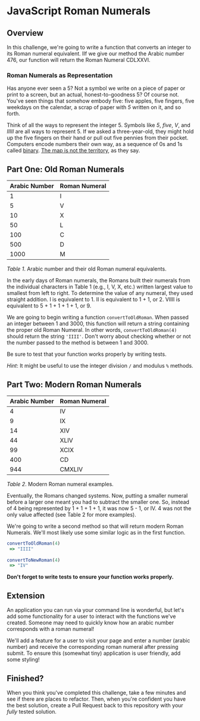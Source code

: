 # JavaScript Roman Numerals

## Overview

In this challenge, we're going to write a function that converts an integer to its Roman numeral equivalent. IIf we give our method the Arabic number 476, our function will return the Roman Numeral CDLXXVI.

### Roman Numerals as Representation
Has anyone ever seen a 5? Not a symbol we write on a piece of paper or print to a screen, but an actual, honest-to-goodness 5?  Of course not. You've seen things that somehow embody five: five apples, five fingers, five weekdays on the calendar, a scrap of paper with *5* written on it, and so forth.

Think of all the ways to represent the integer 5.  Symbols like *5*, *five*, *V*, and *IIIII* are all ways to represent 5. If we asked a three-year-old, they might hold up the five fingers on their hand or pull out five pennies from their pocket. Computers encode numbers their own way, as a sequence of 0s and 1s called [binary](http://en.wikipedia.org/wiki/Binary_number).  [The map is not the territory](http://en.wikipedia.org/wiki/Map%E2%80%93territory_relation), as they say.

## Part One: Old Roman Numerals

| Arabic Number  | Roman Numeral |
| -------------- | ------------- |
| 1              | I             |
| 5              | V             |
| 10             | X             |
| 50             | L             |
| 100            | C             |
| 500            | D             |
| 1000           | M             |

*Table 1*. Arabic number and their old Roman numeral equivalents.

In the early days of Roman numerals, the Romans built their numerals from the individual characters in Table 1 (e.g., I, V, X, etc.) written largest value to smallest from left to right.  To determine the value of any numeral, they used straight addition.  I is equivalent to 1.  II is equivalent to 1 + 1, or 2.  VIIII is equivalent to 5 + 1 + 1 + 1 + 1, or 9.

We are going to begin writing a function `convertToOldRoman`.  When passed an integer between 1 and 3000, this function will return a string containing the proper old Roman Numeral.  In other words, `convertToOldRoman(4)` should return the string `'IIII'`.  Don't worry about checking whether or not the number passed to the method is between 1 and 3000.

Be sure to test that your function works properly by writing tests.

*Hint*: It might be useful to use the integer division `/` and modulus `%` methods.

## Part Two: Modern Roman Numerals

| Arabic Number | Roman Numeral |
| ------------- | ------------- |
| 4             | IV            |
| 9             | IX            |
| 14            | XIV           |
| 44            | XLIV          |
| 99            | XCIX          |
| 400           | CD            |
| 944           | CMXLIV        |

*Table 2*.  Modern Roman numeral examples.

Eventually, the Romans changed systems.  Now, putting a smaller numeral before a larger one meant you had to subtract the smaller one.  So, instead of 4 being represented by 1 + 1 + 1 + 1, it was now 5 - 1, or IV.  4 was not the only value affected (see Table 2 for more examples).

We're going to write a second method so that will return modern Roman Numerals. We'll most likely use some similar logic as in the first function.

```javascript
convertToOldRoman(4)
 => "IIII"
 
convertToNewRoman(4)
 => "IV"
```

**Don't forget to write tests to ensure your function works properly.**

## Extension
An application you can run via your command line is wonderful, but let's add some functionality for a user to interact with the functions we've created. Someone may need to quickly know how an arabic number corresponds with a roman numeral! 

We'll add a feature for a user to visit your page and enter a number (arabic number) and receive the corresponding roman numeral after pressing submit. To ensure this (somewhat tiny) application is user friendly, add some styling!

## Finished?

When you think you've completed this challenge, take a few minutes and see if there are places to refactor. Then, when you're confident you have the best solution, create a Pull Request back to this repository with your _fully_ tested solution.


